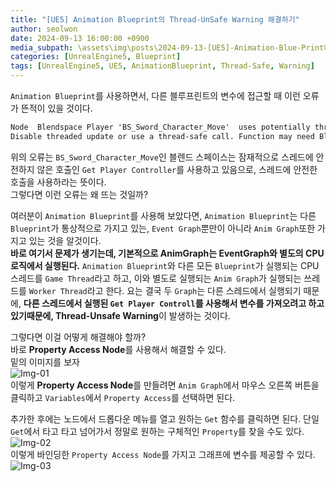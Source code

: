 ```yaml
---
title: "[UE5] Animation Blueprint의 Thread-UnSafe Warning 해결하기"
author: seolwon
date: 2024-09-13 16:00:00 +0900
media_subpath: \assets\img\posts\2024-09-13-[UE5]-Animation-Blue-Print에서-Property-Access하기
categories: [UnrealEngine5, Blueprint]
tags: [UnrealEngine5, UE5, AnimationBlueprint, Thread-Safe, Warning]
---
```


`Animation Blueprint`를 사용하면서, 다른 블루프린트의 변수에 접근할 때 이런 오류가 뜬적이 있을 것이다.
```md
Node  Blendspace Player 'BS_Sword_Character_Move'  uses potentially thread-unsafe call  Get Player Controller . 
Disable threaded update or use a thread-safe call. Function may need BlueprintThreadSafe metadata adding. 
```

위의 오류는 `BS_Sword_Character_Move`인 블렌드 스페이스는 잠재적으로 스레드에 안전하지 않은 호출인 `Get Player Controller`를 사용하고 있음으로, 스레드에 안전한 호출을 사용하라는 뜻이다.<br>
그렇다면 이런 오류는 왜 뜨는 것일까?<br>

여러분이 `Animation Blueprint`를 사용해 보았다면, `Animation Blueprint`는 다른 `Blueprint`가 통상적으로 가지고 있는, `Event Graph`뿐만이 아니라 `Anim Graph`또한 가지고 있는 것을 알것이다.<br>
**바로 여기서 문제가 생기는데, 기본적으로 AnimGraph는 EventGraph와 별도의 CPU로직에서 실행된다.**
`Animation Blueprint`와 다른 모든 `Blueprint`가 실행되는 CPU 스레드를 `Game Thread`라고 하고, 이와 별도로 실행되는 `Anim Graph`가 실행되는 쓰레드를 `Worker Thread`라고 한다.
요는 결국 두 `Graph`는 다른 스레드에서 실행되기 때문에, **다른 스레드에서 실행된 `Get Player Controll`를 사용해서 변수를 가져오려고 하고 있기때문에, Thread-Unsafe Warning**이 발생하는 것이다.<br>

그렇다면 이걸 어떻게 해결해야 할까?<br>
바로 **Property Access Node**를 사용해서 해결할 수 있다.<br>
밑의 이미지를 보자<br>
![Img-01](/09-13_Img1.png)
<br>이렇게 **Property Access Node**를 만들려면 `Anim Graph`에서 마우스 오른쪽 버튼을 클릭하고 `Variables`에서 `Property Access`를 선택하면 된다.<br>

추가한 후에는 노드에서 드롭다운 메뉴를 열고 원하는 `Get` 함수를 클릭하면 된다. 단일 `Get`에서 타고 타고 넘어가서 정말로 원하는 구체적인 `Property`를 찾을 수도 있다.<br>
![Img-02](/09-13_Img2.png)
<br>이렇게 바인딩한 `Property Access Node`를 가지고 그래프에 변수를 제공할 수 있다.<br>
![Img-03](/09-13_Img3.png)